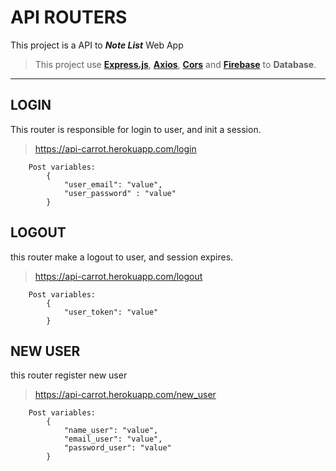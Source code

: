# API ROUTERS

This project is a API to **_Note List_**  Web App

> This project use <a href="https://expressjs.com/" >__Express.js__</a>, <a href="https://github.com/axios/axios">__Axios__</a>, <a href="https://github.com/expressjs/cors">__Cors__</a> and <a href="https://firebase.google.com/?hl=pt-br" >__Firebase__</a> to __Database__.

___

## LOGIN
This router is responsible for login to user, and init a session.
> https://api-carrot.herokuapp.com/login

        Post variables:
            {
                "user_email": "value",
                "user_password" : "value"
            }

## LOGOUT
this router make a logout to user, and session expires.
> https://api-carrot.herokuapp.com/logout

        Post variables:
            {
                "user_token": "value"
            }

## NEW USER
this router register new user
> https://api-carrot.herokuapp.com/new_user

        Post variables:
            {
                "name_user": "value",
                "email_user": "value",
                "password_user": "value"
            }
